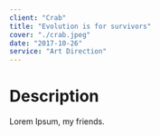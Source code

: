 ```yaml
---
client: "Crab"
title: "Evolution is for survivors"
cover: "./crab.jpeg"
date: "2017-10-26"
service: "Art Direction"
---
```

# Description

Lorem Ipsum, my friends.
